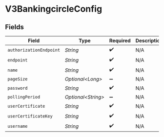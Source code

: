# V3BankingcircleConfig


## Fields

| Field                   | Type                    | Required                | Description             |
| ----------------------- | ----------------------- | ----------------------- | ----------------------- |
| `authorizationEndpoint` | *String*                | :heavy_check_mark:      | N/A                     |
| `endpoint`              | *String*                | :heavy_check_mark:      | N/A                     |
| `name`                  | *String*                | :heavy_check_mark:      | N/A                     |
| `pageSize`              | *Optional\<Long>*       | :heavy_minus_sign:      | N/A                     |
| `password`              | *String*                | :heavy_check_mark:      | N/A                     |
| `pollingPeriod`         | *Optional\<String>*     | :heavy_minus_sign:      | N/A                     |
| `userCertificate`       | *String*                | :heavy_check_mark:      | N/A                     |
| `userCertificateKey`    | *String*                | :heavy_check_mark:      | N/A                     |
| `username`              | *String*                | :heavy_check_mark:      | N/A                     |